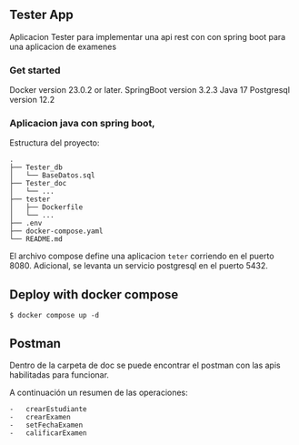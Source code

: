 ## Tester App
Aplicacion Tester para implementar una api rest con con spring boot para una aplicacion de examenes

### Get started

Docker version 23.0.2 or later.
SpringBoot version 3.2.3
Java 17
Postgresql version 12.2

### Aplicacion java con spring boot, 

Estructura del proyecto:
```
.
├── Tester_db
│   └── BaseDatos.sql
├── Tester_doc
│   └── ...
├── tester
│   ├── Dockerfile
│   └── ...
├── .env
├── docker-compose.yaml
└── README.md
```

El archivo compose define una aplicacion `teter` corriendo en el puerto 8080. Adicional, se levanta un servicio postgresql en el puerto 5432.

## Deploy with docker compose

```
$ docker compose up -d
```

## Postman 
Dentro de la carpeta de doc se puede encontrar el postman con las apis habilitadas para funcionar.

A continuación un resumen de las operaciones:

```
-   crearEstudiante
-   crearExamen
-   setFechaExamen
-   calificarExamen
```